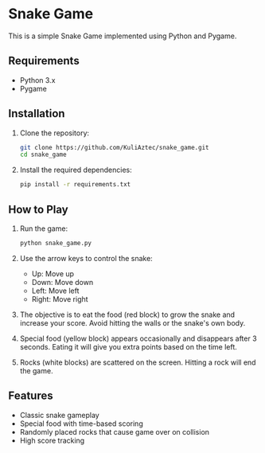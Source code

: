 # Snake Game

This is a simple Snake Game implemented using Python and Pygame.

## Requirements

- Python 3.x
- Pygame

## Installation

1. Clone the repository:
    ```sh
    git clone https://github.com/KuliAztec/snake_game.git
    cd snake_game
    ```

2. Install the required dependencies:
    ```sh
    pip install -r requirements.txt
    ```

## How to Play

1. Run the game:
    ```sh
    python snake_game.py
    ```

2. Use the arrow keys to control the snake:
    - Up: Move up
    - Down: Move down
    - Left: Move left
    - Right: Move right

3. The objective is to eat the food (red block) to grow the snake and increase your score. Avoid hitting the walls or the snake's own body.

4. Special food (yellow block) appears occasionally and disappears after 3 seconds. Eating it will give you extra points based on the time left.

5. Rocks (white blocks) are scattered on the screen. Hitting a rock will end the game.

## Features

- Classic snake gameplay
- Special food with time-based scoring
- Randomly placed rocks that cause game over on collision
- High score tracking
